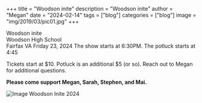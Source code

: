 +++
title = "Woodson inite"
description = "Woodson inite"
author = "Megan"
date = "2024-02-14"
tags = ["blog"]
categories = ["blog"]
image = "img/2019/03/pic01.jpg"
+++

Woodson inite  
Woodson High School  
Fairfax VA
Friday 23, 2024 
The show starts at 6:30PM. The potluck starts at 4:45  

Tickets start at $10. Potluck is an additional $5 (or so). Reach out to Megan for additional questions.    

__Please come support Megan, Sarah, Stephen, and Mai.__



![Image Woodson Inite 2024](/img/IMG_8599.jpg)

